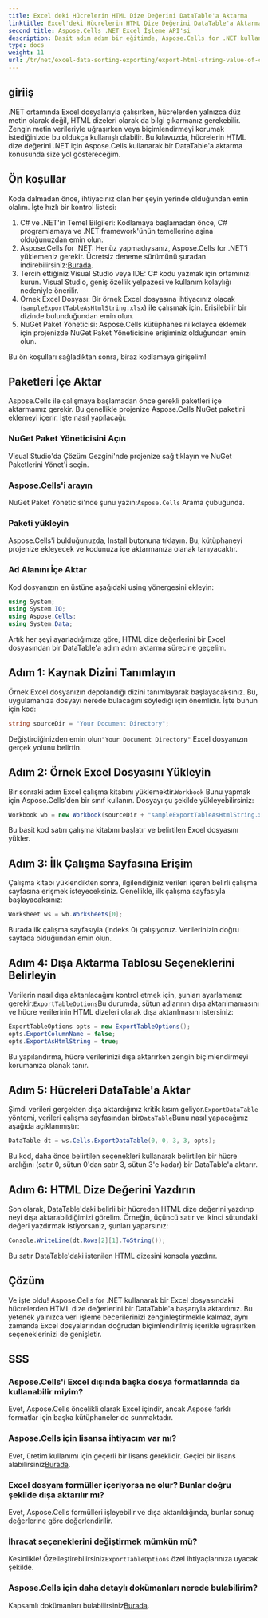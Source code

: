 ```yaml
---
title: Excel'deki Hücrelerin HTML Dize Değerini DataTable'a Aktarma
linktitle: Excel'deki Hücrelerin HTML Dize Değerini DataTable'a Aktarma
second_title: Aspose.Cells .NET Excel İşleme API'si
description: Basit adım adım bir eğitimde, Aspose.Cells for .NET kullanarak Excel hücrelerindeki HTML dize değerlerini bir DataTable'a nasıl aktaracağınızı öğrenin.
type: docs
weight: 11
url: /tr/net/excel-data-sorting-exporting/export-html-string-value-of-cells-to-datatable-in-excel/
---
```

## giriiş

.NET ortamında Excel dosyalarıyla çalışırken, hücrelerden yalnızca düz metin olarak değil, HTML dizeleri olarak da bilgi çıkarmanız gerekebilir. Zengin metin verileriyle uğraşırken veya biçimlendirmeyi korumak istediğinizde bu oldukça kullanışlı olabilir. Bu kılavuzda, hücrelerin HTML dize değerini .NET için Aspose.Cells kullanarak bir DataTable'a aktarma konusunda size yol göstereceğim. 

## Ön koşullar

Koda dalmadan önce, ihtiyacınız olan her şeyin yerinde olduğundan emin olalım. İşte hızlı bir kontrol listesi:

1. C# ve .NET'in Temel Bilgileri: Kodlamaya başlamadan önce, C# programlamaya ve .NET framework'ünün temellerine aşina olduğunuzdan emin olun.
2.  Aspose.Cells for .NET: Henüz yapmadıysanız, Aspose.Cells for .NET'i yüklemeniz gerekir. Ücretsiz deneme sürümünü şuradan indirebilirsiniz:[Burada](https://releases.aspose.com/).
3. Tercih ettiğiniz Visual Studio veya IDE: C# kodu yazmak için ortamınızı kurun. Visual Studio, geniş özellik yelpazesi ve kullanım kolaylığı nedeniyle önerilir.
4. Örnek Excel Dosyası: Bir örnek Excel dosyasına ihtiyacınız olacak (`sampleExportTableAsHtmlString.xlsx`) ile çalışmak için. Erişilebilir bir dizinde bulunduğundan emin olun.
5. NuGet Paket Yöneticisi: Aspose.Cells kütüphanesini kolayca eklemek için projenizde NuGet Paket Yöneticisine erişiminiz olduğundan emin olun.

Bu ön koşulları sağladıktan sonra, biraz kodlamaya girişelim!

## Paketleri İçe Aktar

Aspose.Cells ile çalışmaya başlamadan önce gerekli paketleri içe aktarmamız gerekir. Bu genellikle projenize Aspose.Cells NuGet paketini eklemeyi içerir. İşte nasıl yapılacağı:

### NuGet Paket Yöneticisini Açın

Visual Studio'da Çözüm Gezgini'nde projenize sağ tıklayın ve NuGet Paketlerini Yönet'i seçin.

### Aspose.Cells'i arayın

 NuGet Paket Yöneticisi'nde şunu yazın:`Aspose.Cells` Arama çubuğunda.

### Paketi yükleyin

Aspose.Cells'i bulduğunuzda, Install butonuna tıklayın. Bu, kütüphaneyi projenize ekleyecek ve kodunuza içe aktarmanıza olanak tanıyacaktır.

### Ad Alanını İçe Aktar

Kod dosyanızın en üstüne aşağıdaki using yönergesini ekleyin:

```csharp
using System;
using System.IO;
using Aspose.Cells;
using System.Data;
```

Artık her şeyi ayarladığımıza göre, HTML dize değerlerini bir Excel dosyasından bir DataTable'a adım adım aktarma sürecine geçelim. 

## Adım 1: Kaynak Dizini Tanımlayın

Örnek Excel dosyanızın depolandığı dizini tanımlayarak başlayacaksınız. Bu, uygulamanıza dosyayı nerede bulacağını söylediği için önemlidir. İşte bunun için kod:

```csharp
string sourceDir = "Your Document Directory";
```

 Değiştirdiğinizden emin olun`"Your Document Directory"` Excel dosyanızın gerçek yolunu belirtin.

## Adım 2: Örnek Excel Dosyasını Yükleyin

 Bir sonraki adım Excel çalışma kitabını yüklemektir.`Workbook` Bunu yapmak için Aspose.Cells'den bir sınıf kullanın. Dosyayı şu şekilde yükleyebilirsiniz:

```csharp
Workbook wb = new Workbook(sourceDir + "sampleExportTableAsHtmlString.xlsx");
```

Bu basit kod satırı çalışma kitabını başlatır ve belirtilen Excel dosyasını yükler.

## Adım 3: İlk Çalışma Sayfasına Erişim

Çalışma kitabı yüklendikten sonra, ilgilendiğiniz verileri içeren belirli çalışma sayfasına erişmek isteyeceksiniz. Genellikle, ilk çalışma sayfasıyla başlayacaksınız:

```csharp
Worksheet ws = wb.Worksheets[0];
```

Burada ilk çalışma sayfasıyla (indeks 0) çalışıyoruz. Verilerinizin doğru sayfada olduğundan emin olun.

## Adım 4: Dışa Aktarma Tablosu Seçeneklerini Belirleyin

Verilerin nasıl dışa aktarılacağını kontrol etmek için, şunları ayarlamanız gerekir:`ExportTableOptions`Bu durumda, sütun adlarının dışa aktarılmamasını ve hücre verilerinin HTML dizeleri olarak dışa aktarılmasını istersiniz:

```csharp
ExportTableOptions opts = new ExportTableOptions();
opts.ExportColumnName = false;
opts.ExportAsHtmlString = true;
```

Bu yapılandırma, hücre verilerinizi dışa aktarırken zengin biçimlendirmeyi korumanıza olanak tanır.

## Adım 5: Hücreleri DataTable'a Aktar

 Şimdi verileri gerçekten dışa aktardığınız kritik kısım geliyor.`ExportDataTable` yöntemi, verileri çalışma sayfasından bir`DataTable`Bunu nasıl yapacağınız aşağıda açıklanmıştır:

```csharp
DataTable dt = ws.Cells.ExportDataTable(0, 0, 3, 3, opts);
```

Bu kod, daha önce belirtilen seçenekleri kullanarak belirtilen bir hücre aralığını (satır 0, sütun 0'dan satır 3, sütun 3'e kadar) bir DataTable'a aktarır.

## Adım 6: HTML Dize Değerini Yazdırın

Son olarak, DataTable'daki belirli bir hücreden HTML dize değerini yazdırıp neyi dışa aktarabildiğimizi görelim. Örneğin, üçüncü satır ve ikinci sütundaki değeri yazdırmak istiyorsanız, şunları yaparsınız:

```csharp
Console.WriteLine(dt.Rows[2][1].ToString());
```

Bu satır DataTable'daki istenilen HTML dizesini konsola yazdırır. 

## Çözüm 

Ve işte oldu! Aspose.Cells for .NET kullanarak bir Excel dosyasındaki hücrelerden HTML dize değerlerini bir DataTable'a başarıyla aktardınız. Bu yetenek yalnızca veri işleme becerilerinizi zenginleştirmekle kalmaz, aynı zamanda Excel dosyalarından doğrudan biçimlendirilmiş içerikle uğraşırken seçeneklerinizi de genişletir. 

## SSS

### Aspose.Cells'i Excel dışında başka dosya formatlarında da kullanabilir miyim?  
Evet, Aspose.Cells öncelikli olarak Excel içindir, ancak Aspose farklı formatlar için başka kütüphaneler de sunmaktadır.

### Aspose.Cells için lisansa ihtiyacım var mı?  
 Evet, üretim kullanımı için geçerli bir lisans gereklidir. Geçici bir lisans alabilirsiniz[Burada](https://purchase.aspose.com/temporary-license/).

### Excel dosyam formüller içeriyorsa ne olur? Bunlar doğru şekilde dışa aktarılır mı?  
Evet, Aspose.Cells formülleri işleyebilir ve dışa aktarıldığında, bunlar sonuç değerlerine göre değerlendirilir.

### İhracat seçeneklerini değiştirmek mümkün mü?  
 Kesinlikle! Özelleştirebilirsiniz`ExportTableOptions` özel ihtiyaçlarınıza uyacak şekilde.

### Aspose.Cells için daha detaylı dokümanları nerede bulabilirim?  
 Kapsamlı dokümanları bulabilirsiniz[Burada](https://reference.aspose.com/cells/net/).
